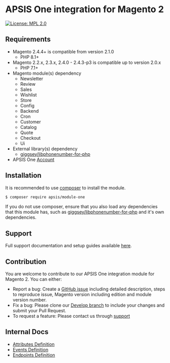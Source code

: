APSIS One integration for Magento 2
 ======
 
[![License: MPL 2.0](https://img.shields.io/badge/License-MPL%202.0-brightgreen.svg)](LICENSE)

## Requirements

- Magento 2.4.4+ is compatible from version 2.1.0
  - PHP 8.1+
- Magento 2.2.x, 2.3.x, 2.4.0 - 2.4.3-p3 is compatible up to version 2.0.x
  - PHP 7.1+
- Magento module(s) dependency 
    - Newsletter
    - Review
    - Sales
    - Wishlist
    - Store
    - Config
    - Backend
    - Cron
    - Customer
    - Catalog
    - Quote
    - Checkout
    - Ui
- External library(s) dependency
    - [giggsey/libphonenumber-for-php](https://github.com/giggsey/libphonenumber-for-php)
- APSIS One [Account](https://www.apsis.com/about-us/request-tour)

## Installation

It is recommended to use [composer](https://getcomposer.org) to install the module.
```bash
$ composer require apsis/module-one
```
If you do not use composer, ensure that you also load any dependencies that this module has, such as [giggsey/libphonenumber-for-php](https://github.com/giggsey/libphonenumber-for-php) and it's own dependencies.

## Support

Full support documentation and setup guides available [here](https://knowledge.apsis.com/hc/en-us/articles/360012942780-Magento).

## Contribution

You are welcome to contribute to our APSIS One integration module for Magento 2. You can either:
- Report a bug: Create a [GitHub issue](https://github.com/ApsisInternational/module-one/issues/new) including detailed description, steps to reproduce issue, Magento version including edition and module version number.
- Fix a bug: Please clone our [Develop branch](https://github.com/ApsisInternational/module-one/tree/develop) to include your changes and submit your Pull Request.
- To request a feature: Please contact us through [support](https://www.apsis.com/services/support)

## Internal Docs
- [Attributes Definition](https://docs.google.com/document/d/1Oyr2-hy-8WzILVUXrec5qZ50mcF2EYCFrGQniF1tYBs/)
- [Events Definition](https://docs.google.com/document/d/1BqLGaFxIfeaqOCMapfjUCy_49u9WxpywAk_1EqNtckg/)  
- [Endpoints Definition](https://docs.google.com/document/d/1vyhZceOLvbzrWtbCIRnTMwEZEJ8D6sANMi0mL7DY-Mw/)
